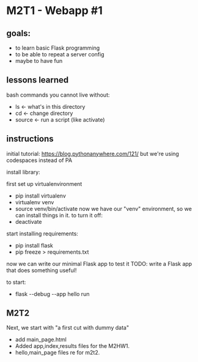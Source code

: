 # M2T1 - Webapp #1

## goals:
- to learn basic Flask programming
- to be able to repeat a server config
- maybe to have fun

## lessons learned
bash commands you cannot live without:
- ls <- what's in this directory
- cd <- change directory
- source <- run a script (like activate)

## instructions
initial tutorial: https://blog.pythonanywhere.com/121/
but we're using codespaces instead of PA

install library:

first set up virtualenvironment
- pip install virtualenv
- virtualenv venv
- source venv/bin/activate
now we have our "venv" environment, so we can install things in it.
to turn it off:
- deactivate

start installing requirements:
- pip install flask
- pip freeze > requirements.txt

now we can write our minimal Flask app to test it
TODO: write a Flask app that does something useful!

to start:
- flask --debug --app hello run
## M2T2 
Next, we start with "a first cut with dummy data"
- add main_page.html
- Added app,index,results files for the M2HW1.
- hello,main_page files re for m2t2.